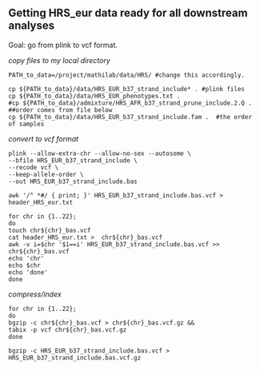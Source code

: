 ## Getting HRS_eur data ready for all downstream analyses

Goal: go from plink to vcf format. 

*copy files to my local directory*
```
PATH_to_data=/project/mathilab/data/HRS/ #change this accordingly.

cp ${PATH_to_data}/data/HRS_EUR_b37_strand_include* . #plink files
cp ${PATH_to_data}/data/HRS_EUR_phenotypes.txt .
#cp ${PATH_to_data}/admixture/HRS_AFR_b37_strand_prune_include.2.Q . ##order comes from file below
cp ${PATH_to_data}/data/HRS_EUR_b37_strand_include.fam .  #the order of samples
```
*convert to vcf format*

```
plink --allow-extra-chr --allow-no-sex --autosome \
--bfile HRS_EUR_b37_strand_include \
--recode vcf \
--keep-allele-order \
--out HRS_EUR_b37_strand_include.bas
```

```
awk '/^ *#/ { print; }' HRS_EUR_b37_strand_include.bas.vcf > header_HRS_eur.txt

for chr in {1..22};
do
touch chr${chr}_bas.vcf
cat header_HRS_eur.txt >  chr${chr}_bas.vcf
awk -v i=$chr '$1==i' HRS_EUR_b37_strand_include.bas.vcf >> chr${chr}_bas.vcf
echo 'chr'
echo $chr
echo 'done'
done
```

*compress/index*
```
for chr in {1..22};
do
bgzip -c chr${chr}_bas.vcf > chr${chr}_bas.vcf.gz &&
tabix -p vcf chr${chr}_bas.vcf.gz
done

bgzip -c HRS_EUR_b37_strand_include.bas.vcf > HRS_EUR_b37_strand_include.bas.vcf.gz

